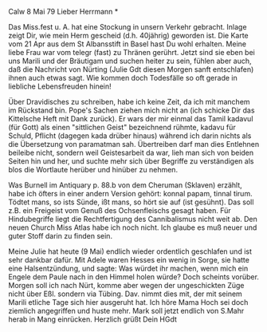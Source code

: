  Calw 8 Mai 79
Lieber Herrmann <Mogl>*

Das Miss.fest u. A. hat eine Stockung in unsern Verkehr gebracht. Inlage zeigt Dir, wie mein Herm gescheid (d.h. 40jährig) geworden ist. 
Die Karte vom 21 Apr aus dem St Albansstift in Basel hast Du wohl erhalten. Meine liebe Frau war vom telegr (fast) zu Thränen gerührt. Jetzt sind sie eben bei uns Marili und der Bräutigam und suchen heiter zu sein, fühlen aber auch, daß die Nachricht von Nürting (Julie Gdt diesen Morgen sanft entschlafen) ihnen auch etwas sagt. Wie kommen doch Todesfälle so oft gerade in liebliche Lebensfreuden hinein!

Über Dravidisches zu schreiben, habe ich keine Zeit, da ich mit manchem im Rückstand bin. Pope's Sachen ziehen mich nicht an (ich schicke Dir das Kittelsche Heft mit Dank zurück). Er wars der mir einmal das Tamil kadavul (für Gott) als einen "sittlichen Geist" bezeichnend rühmte, kadavu für Schuld, Pflicht (dagegen kada drüber hinaus) während ich darin nichts als die Übersetzung von paramatman sah. Übertreiben darf man dies Entlehnen beileibe nicht, sondern weil Geistesarbeit da war, lieh man sich von beiden Seiten hin und her, und suchte mehr sich über Begriffe zu verständigen als blos die Wortlaute herüber und hinüber zu nehmen.

Was Burnell im Antiquary p. 88.b von dem Cheruman (Sklaven) erzählt, habe ich öfters in einer andern Version gehört: konnal papam, tinnal tirum. Tödtet mans, so ists Sünde, ißt mans, so hört sie auf (ist gesühnt). Das soll z.B. ein Freigeist vom Genuß des Ochsenfleischs gesagt haben. Für Hindubegriffe liegt die Rechtfertigung des Cannibalismus nicht weit ab. 
Den neuen Church Miss Atlas habe ich noch nicht. Ich glaube es muß neuer und guter Stoff darin zu finden sein.

Meine Julie hat heute (9 Mai) endlich wieder ordentlich geschlafen und ist sehr dankbar dafür. Mit Adele waren Hesses ein wenig in Sorge, sie hatte eine Halsentzündung, und sagte: Was würdet ihr machen, wenn mich ein Engele dem Paule nach in den Himmel holen würde? Doch scheints vorüber. 
Morgen soll ich nach Nürt, komme aber wegen der ungeschickten Züge nicht über Eßl. sondern via Tübing. Dav. nimmt dies mit, der mit seinem Marili etliche Tage sich hier ausgeruht hat. Ich höre Mama Hoch sei doch ziemlich angegriffen und huste mehr. Mark soll jetzt endlich von S.Mahr herab in Mang einrücken. Herzlich grüßt
 Dein HGdt
